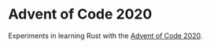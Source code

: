 # Advent of Code 2020

Experiments in learning Rust with the [Advent of Code 2020](https://adventofcode.com/2020/).